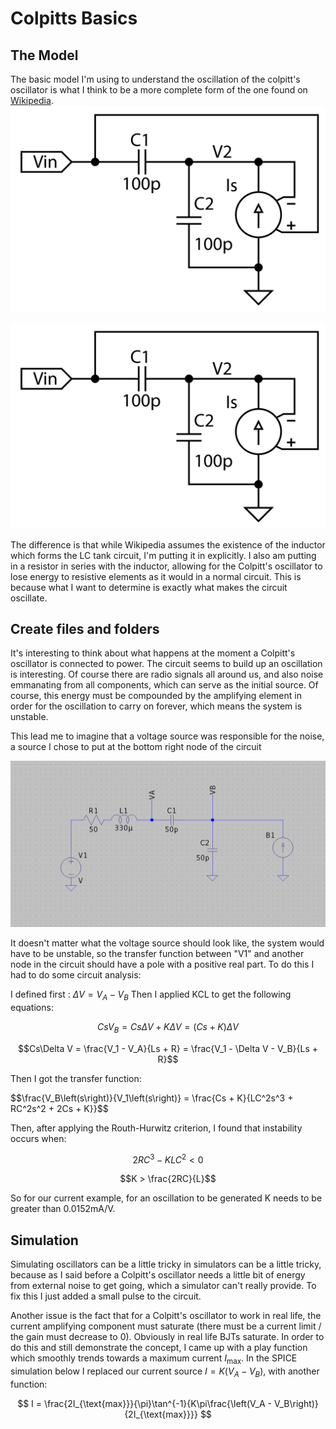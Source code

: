 # Colpitts Basics

## The Model
The basic model I'm using to understand the oscillation of the colpitt's oscillator is what I think to be a more complete form of the one found on [Wikipedia](https://en.wikipedia.org/wiki/Colpitts_oscillator).
![Alt text](images/colpitts_wikipedia.png "Basic Wikipedia Version")

![Alt text](images/colpitts_wikipedia.png "My Version")

The difference is that while Wikipedia assumes the existence of the inductor which forms the LC tank circuit, I'm putting it in explicitly.  I also am putting in a resistor in series with the inductor, allowing for the Colpitt's oscillator to lose energy to resistive elements as it would in a normal circuit.  This is because  what I want to determine is exactly what makes the circuit oscillate.

## Create files and folders

It's interesting to think about what happens at the moment a Colpitt's oscillator is connected to power.  The circuit seems to build up an oscillation is interesting.  Of course there are radio signals all around us, and also noise emmanating from all components, which can serve as the initial source.  Of course, this energy must be compounded by the amplifying element in order for the oscillation to carry on forever, which means the system is unstable. 

This lead me to imagine that a voltage source was responsible for the noise, a source I chose to put at the bottom right node of the circuit

![Alt text](images/model_with_source.png "Basic Wikipedia Version")

It doesn't matter what the voltage source should look like, the system would have to be unstable, so the transfer function between "V1" and another node in the circuit should have a pole with a positive real part.
To do this I had to do some circuit analysis:

I defined first : $\Delta V = V_A - V_B$
Then I applied KCL to get the following equations:

$$CsV_B = Cs\Delta V + K\Delta V = (Cs + K)\Delta V$$

$$Cs\Delta V = \frac{V_1 - V_A}{Ls + R} = \frac{V_1 - \Delta V - V_B}{Ls + R}$$

Then I got the transfer function:

$$\frac{V_B\left(s\right)}{V_1\left(s\right)} = \frac{Cs + K}{LC^2s^3 + RC^2s^2 + 2Cs + K}}$$

Then, after applying the Routh-Hurwitz criterion, I found that instability occurs when:

$$2RC^3 - KLC^2 < 0$$

$$K > \frac{2RC}{L}$$

So for our current example, for an oscillation to be generated K needs to be greater than 0.0152mA/V.

## Simulation

Simulating oscillators can be a little tricky in simulators can be a little tricky, because as I said before a Colpitt's oscillator needs a little bit of energy from external noise to get going, which a simulator can't really provide.  To fix this I just added a small pulse to the circuit.

Another issue is the fact that for a Colpitt's oscillator to work in real life, the current amplifying component must saturate (there must be a current limit / the gain must decrease to 0).  Obviously in real life BJTs saturate.  In order to do this and still demonstrate the concept, I came up with a play function which smoothly trends towards a maximum current $I_{\text{max}}$.  In the SPICE simulation below I replaced our current source $I = K(V_A - V_B)$, with another function:

$$ I = \frac{2I_{\text{max}}}{\pi}\tan^{-1}{K\pi\frac{\left(V_A - V_B\right)}{2I_{\text{max}}}} $$


